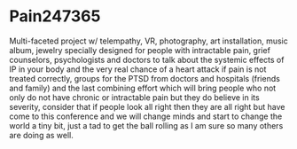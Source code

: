 # Pain247365
Multi-faceted project w/ telempathy, VR, photography, art installation, music album, jewelry specially designed for people with intractable pain, grief counselors, psychologists and doctors to talk about the systemic effects of IP in your body and the very real chance of a heart attack if pain is not treated correctly, groups for the PTSD from doctors and hospitals (friends and family) and the last combining effort which will bring people who not only do not have chronic or intractable pain but they do believe in its severity, consider that if people look all right then they are all right but have come to this conference and we will change minds and start to change the world a tiny bit, just a tad to get the ball rolling as I am sure so many others are doing as well.   

